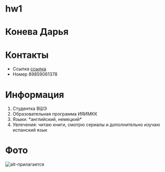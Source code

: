 # hw1
# Конева Дарья 

# Контакты 

* Ссылка  [ссылка](https://vk.com/konevva "ВК")
* Номер 89859061378

# Информация 

1. Студентка ВШЭ
2. Образовательная программа ИЯИМКК 
3. Языки: \*английский, немецкий\* 
4. Увлечения: читаю книги, смотрю сериалы и дополнительно изучаю испанский язык 

# Фото 

![alt-прилагается](https://vk.com/konevva?z=photo26137519_456242920%2Fphotos26137519) 

